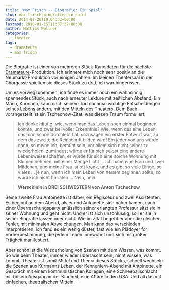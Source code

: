 ```yaml
---
title: "Max Frisch -- Biografie: Ein Spiel"
slug: max-frisch-biografie-ein-spiel
date: 2014-07-26T19:04:32+00:00
lastmod: 2018-01-15T11:07:32+00:00
author: Mathias Wellner
categories:
  - theater
tags:
  - dramateure
  - max frisch
---
```

Die Biografie ist einer von mehreren Stück-Kandidaten für die nächste <a href="http://dramateure.ch" title="die dramateure zürich" target="_blank">Dramateure</a>-Produktion. Ich erinnere mich noch sehr positiv an die Neumarkt-Produktion vor einigen Jahren. Im kleinen Theatersaal in der Chorgasse spielten sie dieses Stück zu dritt, ich war hingerissen. 

Um es vorwegzunehmen, ich finde es immer noch ein wahnsinnig spannendes Stück, auch nach erneuter Lektüre mit zeitlichen Abstand. Ein Mann, Kürmann, kann nach seinem Tod nochmal wichtige Entscheidungen seines Lebens ändern, mit den Mitteln des Theaters. Dem Buch vorangestellt ist ein Tschechow-Zitat, was diesen Traum formuliert.

> Ich denke häufig; wie, wenn man das Leben noch einmal beginnen könnte, und zwar bei voller Erkenntnis? Wie, wenn das eine Leben, das man schon durchlebt hat, sozusagen ein erster Entwurf war, zu dem das zweite die Reinschrift bilden wird! Ein jeder von uns würde dann, so meine ich, bemüht sein, vor allem sich nicht selber zu wiederholen, zumindest würde er für sich selbst eine andere Lebensweise schaffen, er würde für sich eine solche Wohnung mit Blumen nehmen, mit einer Menge Licht &#8230; Ich habe eine Frau und zwei Mädchen, und meine Frau ist oft krank, und es gibt so viele Dinge, so vieles &#8230; je nun, wenn ich mein Leben von neuem beginnen sollte, so würde ich nicht heiraten &#8230; Nein, nein.
  
> **Werschinin in DREI SCHWESTERN von Anton Tschechow** 

Seine zweite Frau Antoinette ist dabei, ein Regisseur und zwei Assistenten. Es beginnt an dem Abend, als er und Antoinette sich näher kamen, nach einer Überraschungsparty anlässlich seiner erlangten Professur sitzt sie in seiner Wohnung und geht nicht. Und er ist sich unschlüssig, soll er sie in seiner Biografie lassen oder nicht. Wie im Zitat begeht er aber die gleichen Fehler, mit minimalen Abweichungen. Man kann das verschieden interpretieren, ich fand es ein wenig düster, fast wie ein Plädoyer for Vorherbestimmung, die jedem Leben innewohnt und sich mit großer Trägheit manifestiert. 

Aber schön ist die Wiederholung von Szenen mit dem Wissen, was kommt. So wie beim Theater, immer wieder überrascht sein, nicht wissen, was kommt. Theater ist somit Mittel und Thema dieses Stücks, schnell wechseln die Szenen aus Kürmanns Leben, der Kennenlern-Abend mit Antoinette, ein Gespräch mit einem kommunistischen Kollegen, eine Schneeballschlacht mit bösem Ausgang in der Kindheit, eine Affäre in den USA. Und all das mit einfachen, theatralischen Mitteln.